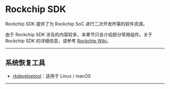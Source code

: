 # Rockchip SDK

Rockchip SDK 提供了为 Rockchip SoC 进行二次开发所需的软件资源。

由于 Rockchip SDK 涉及的内容较多，本章节只会介绍部分常用组件。关于 Rockchip SDK 的详细信息，请参考 [Rockchip Wiki](https://opensource.rock-chips.com/)。

---

## 系统恢复工具

- [rkdeveloptool](rksdk/rkdeveloptool)：适用于 Linux / macOS

---

<DocCardList />

